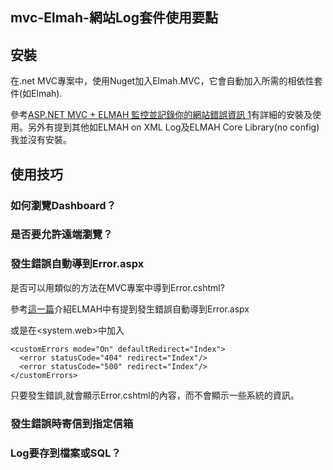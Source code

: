mvc-Elmah-網站Log套件使用要點
------

## 安裝
在.net MVC專案中，使用Nuget加入Elmah.MVC，它會自動加入所需的相依性套件(如Elmah).

參考[ASP.NET MVC + ELMAH 監控並記錄你的網站錯誤資訊 1](http://kevintsengtw.blogspot.tw/2011/10/aspnet-mvc-elmah-1.html#.VGVWF_mUdGY)有詳細的安裝及使用。另外有提到其他如ELMAH on XML Log及ELMAH Core Library(no config)我並沒有安裝。

## 使用技巧

### 如何瀏覽Dashboard？

### 是否要允許遠端瀏覽？


### 發生錯誤自動導到Error.aspx
是否可以用類似的方法在MVC專案中導到Error.cshtml?

參考[這一篇](http://www.dotblogs.com.tw/ricochen/archive/2010/03/10/13960.aspx)介紹ELMAH中有提到發生錯誤自動導到Error.aspx

或是在<system.web>中加入

    <customErrors mode="On" defaultRedirect="Index">
      <error statusCode="404" redirect="Index"/>
      <error statusCode="500" redirect="Index"/>
    </customErrors>

只要發生錯誤,就會顯示Error.cshtml的內容，而不會顯示一些系統的資訊。

### 發生錯誤時寄信到指定信箱


### Log要存到檔案或SQL？

